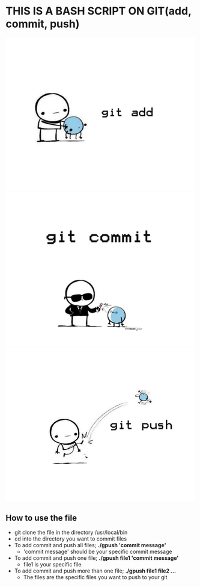 # THIS IS A BASH SCRIPT ON GIT(add, commit, push)
![git add](/images/git_add.png)
![git commit](/images/git_commit.png)
![git push](/images/git_push.png)

## How to use the file
- git clone the file in the directory /usr/local/bin
- cd into the directory you want to commit files
- To add commit and push all files; **./gpush 'commit message'**
	- 'commit message' should be your specific commit message
- To add commit and push one file; **./gpush file1 'commit message'**
	- file1 is your specific file
- To add commit and push more than one file; **./gpush file1 file2  ...**
	- The files are the specific files you want to push to your git
